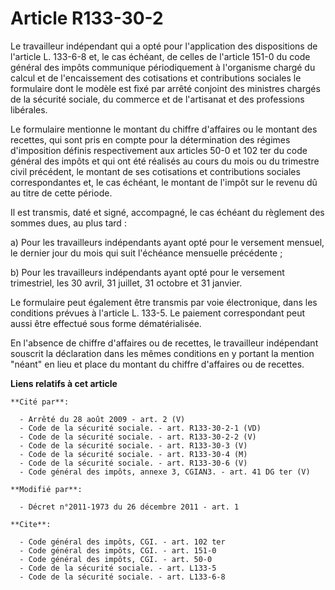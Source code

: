 # Article R133-30-2

Le travailleur indépendant qui a opté pour l'application des dispositions de l'article L. 133-6-8 et, le cas échéant, de
celles de l'article 151-0 du code général des impôts communique périodiquement à l'organisme chargé du calcul et de
l'encaissement des cotisations et contributions sociales le formulaire dont le modèle est fixé par arrêté conjoint des
ministres chargés de la sécurité sociale, du commerce et de l'artisanat et des professions libérales.

Le formulaire mentionne le montant du chiffre d'affaires ou le montant des recettes, qui sont pris en compte pour la
détermination des régimes d'imposition définis respectivement aux articles 50-0 et 102 ter du code général des impôts et qui
ont été réalisés au cours du mois ou du trimestre civil précédent, le montant de ses cotisations et contributions sociales
correspondantes et, le cas échéant, le montant de l'impôt sur le revenu dû au titre de cette période.

Il est transmis, daté et signé,  accompagné, le cas échéant  du règlement des sommes dues, au plus tard :

a) Pour les travailleurs indépendants ayant opté pour le versement mensuel, le dernier jour du mois qui suit l'échéance
mensuelle précédente ;

b) Pour les travailleurs indépendants ayant opté pour le versement trimestriel, les 30 avril, 31 juillet, 31 octobre et 31
janvier.

Le formulaire peut également être transmis par voie électronique, dans les conditions prévues à l'article L. 133-5. Le
paiement correspondant peut aussi être effectué sous forme dématérialisée.

En l'absence de chiffre d'affaires ou de recettes, le travailleur indépendant souscrit la déclaration dans les mêmes
conditions en y portant la mention "néant" en lieu et place du montant du chiffre d'affaires ou de recettes.

**Liens relatifs à cet article**

	**Cité par**:

	  - Arrêté du 28 août 2009 - art. 2 (V)
	  - Code de la sécurité sociale. - art. R133-30-2-1 (VD)
	  - Code de la sécurité sociale. - art. R133-30-2-2 (V)
	  - Code de la sécurité sociale. - art. R133-30-3 (V)
	  - Code de la sécurité sociale. - art. R133-30-4 (M)
	  - Code de la sécurité sociale. - art. R133-30-6 (V)
	  - Code général des impôts, annexe 3, CGIAN3. - art. 41 DG ter (V)

	**Modifié par**:

	  - Décret n°2011-1973 du 26 décembre 2011 - art. 1

	**Cite**:

	  - Code général des impôts, CGI. - art. 102 ter
	  - Code général des impôts, CGI. - art. 151-0
	  - Code général des impôts, CGI. - art. 50-0
	  - Code de la sécurité sociale. - art. L133-5
	  - Code de la sécurité sociale. - art. L133-6-8

